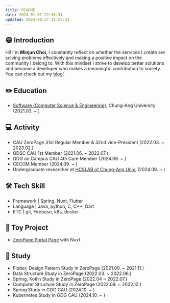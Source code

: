 ```yaml
---
title: README
date: 2024-01-01 22:38:31 
updated: 2024-08-27 11:57:33 
---
```

## 😄 Introduction  
Hi! I'm **Minjun Choi**, I constantly reflect on whether the services I create are solving problems effectively and making a positive impact on the community I belong to. With this mindset I strive to develop better solutions and become a developer who makes a meaningful contribution to society. You can check out my [blog](https://minjun.blog/)!

## ✏️ Education 
* [Software (Computer Science & Engineering)](https://cse.cau.ac.kr/main.php), Chung-Ang University (2021.03. ~ )
  
## 💻 Activity
* CAU ZeroPage 31st Regular Member & 32nd vice-President (2022.03. ~ 2023.02.)
* GDSC CAU 1st Member (2021.06. ~ 2022.07.)
* GDG on Campus CAU 4th Core Member (2024.09. ~ )
* CECOM Member (2024.09. ~ )
* Undergraduate researcher at [HCSLAB of Chung-Ang Univ.](https://sites.google.com/view/hcslab-cau/home?authuser=0) (2024.09. ~ ) 

## 🛠️ Tech Skill
* Framework | Spring, Nuxt, Flutter
* Language | Java, python, C, C++, Dart
* ETC | git, Firebase, k8s, docker

## 🚀 Toy Project
* [ZeroPage Portal Page](https://github.com/ZeroPage/ZP-portal-page) with Nuxt

## 📖 Study
* Flutter, Design Pattern Study in ZeroPage (2021.09. ~ 2021.11.)
* Data Structure Study in ZeroPage (2022.03. ~ 2022.06.)
* Spring, Kotlin Study in ZeroPage (2022.04 ~ 2022.07.)
* Computer Structure Study in ZeroPage (2022.09. ~ 2022.12.)
* Spring Study in GDG CAU (2024.10. ~ )
* Kubernetes Study in GDG CAU (2024.10. ~ )